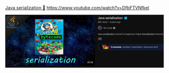 [Java serialization 🥣](https://www.youtube.com/watch?v=DfbFTVNfkeI)
https://www.youtube.com/watch?v=DfbFTVNfkeI

![](Pasted%20image%2020250306155312.png)